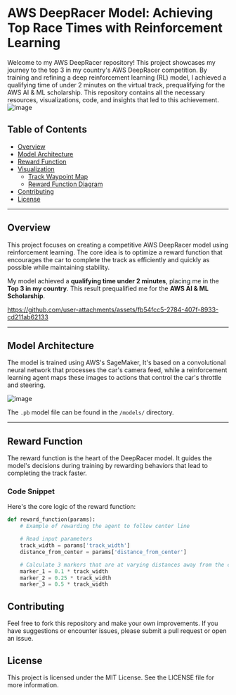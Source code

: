 # AWS DeepRacer Model: Achieving Top Race Times with Reinforcement Learning

Welcome to my AWS DeepRacer repository! This project showcases my journey to the top 3 in my country's AWS DeepRacer competition. By training and refining a deep reinforcement learning (RL) model, I achieved a qualifying time of under 2 minutes on the virtual track, prequalifying for the AWS AI & ML scholarship. This repository contains all the necessary resources, visualizations, code, and insights that led to this achievement.
![image](https://github.com/user-attachments/assets/eec5b83d-8e1c-4dcc-a2b3-02eb0ba07cd6)

## Table of Contents
- [Overview](#overview)
- [Model Architecture](#model-architecture)
- [Reward Function](#reward-function)
- [Visualization](#visualization)
  - [Track Waypoint Map](#track-waypoint-map)
  - [Reward Function Diagram](#reward-function-diagram)
- [Contributing](#contributing)
- [License](#license)

---

## Overview
This project focuses on creating a competitive AWS DeepRacer model using reinforcement learning. The core idea is to optimize a reward function that encourages the car to complete the track as efficiently and quickly as possible while maintaining stability.

My model achieved a **qualifying time under 2 minutes**, placing me in the **Top 3 in my country**. This result prequalified me for the **AWS AI & ML Scholarship**.

https://github.com/user-attachments/assets/fb54fcc5-2784-407f-8933-cd211ab62133

---

## Model Architecture
The model is trained using AWS's SageMaker, It's based on a convolutional neural network that processes the car's camera feed, while a reinforcement learning agent maps these images to actions that control the car's throttle and steering.

![image](https://github.com/user-attachments/assets/6427f750-a70f-46b3-a51c-98d969db1a0a)




The `.pb` model file can be found in the `/models/` directory.

---

## Reward Function
The reward function is the heart of the DeepRacer model. It guides the model's decisions during training by rewarding behaviors that lead to completing the track faster.

### Code Snippet
Here's the core logic of the reward function:

```python
def reward_function(params):
    # Example of rewarding the agent to follow center line

    # Read input parameters
    track_width = params['track_width']
    distance_from_center = params['distance_from_center']

    # Calculate 3 markers that are at varying distances away from the center line
    marker_1 = 0.1 * track_width
    marker_2 = 0.25 * track_width
    marker_3 = 0.5 * track_width
```


## Contributing
Feel free to fork this repository and make your own improvements. If you have suggestions or encounter issues, please submit a pull request or open an issue.

## License
This project is licensed under the MIT License. See the LICENSE file for more information.
